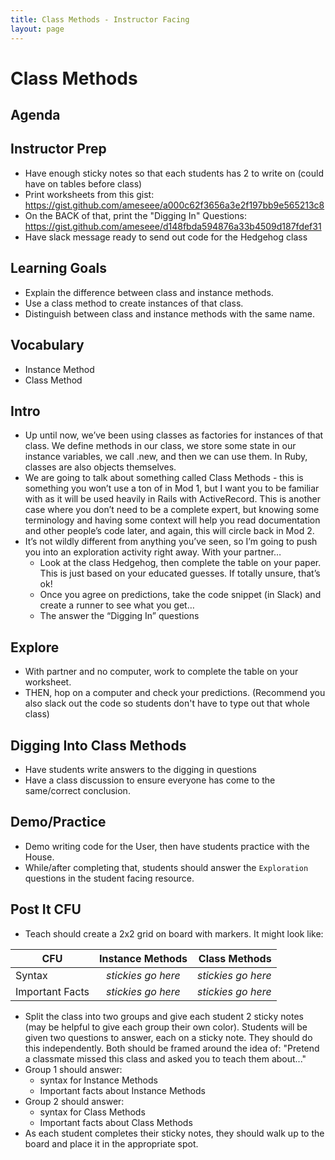 ```yaml
---
title: Class Methods - Instructor Facing
layout: page
---
```


# Class Methods

## Agenda


## Instructor Prep
- Have enough sticky notes so that each students has 2 to write on (could have on tables before class)
- Print worksheets from this gist: https://gist.github.com/ameseee/a000c62f3656a3e2f197bb9e565213c8
- On the BACK of that, print the "Digging In" Questions: https://gist.github.com/ameseee/d148fbda594876a33b4509d187fdef31
- Have slack message ready to send out code for the Hedgehog class

## Learning Goals
- Explain the difference between class and instance methods.
- Use a class method to create instances of that class.
- Distinguish between class and instance methods with the same name.

## Vocabulary
- Instance Method
- Class Method

## Intro 
- Up until now, we’ve been using classes as factories for instances of that class. We define methods in our class, we store some state in our instance variables, we call .new, and then we can use them. In Ruby, classes are also objects themselves.
- We are going to talk about something called Class Methods - this is something you won’t use a ton of in Mod 1, but I want you to be familiar with as it will be used heavily in Rails with ActiveRecord. This is another case where you don’t need to be a complete expert, but knowing some terminology and having some context will help you read documentation and other people’s code later, and again, this will circle back in Mod 2. 
- It’s not wildly different from anything you’ve seen, so I’m going to push you into an exploration activity right away. With your partner…
  * Look at the class Hedgehog, then complete the table on your paper. This is just based on your educated guesses. If totally unsure, that’s ok!
  * Once you agree on predictions, take the code snippet (in Slack) and create a runner to see what you get… 
  * The answer the “Digging In” questions

## Explore
- With partner and no computer, work to complete the table on your worksheet. 
- THEN, hop on a computer and check your predictions. (Recommend you also slack out the code so students don't have to type out that whole class)

## Digging Into Class Methods
- Have students write answers to the digging in questions
- Have a class discussion to ensure everyone has come to the same/correct conclusion. 

## Demo/Practice
- Demo writing code for the User, then have students practice with the House.
- While/after completing that, students should answer the `Exploration` questions in the student facing resource.

## Post It CFU 
- Teach should create a 2x2 grid on board with markers. It might look like:

| CFU          | Instance Methods   | Class Methods  |
| -------------   |:-------------:     | -----:|
| Syntax          | _stickies go here_ | _stickies go here_ |
| Important Facts | _stickies go here_ | _stickies go here_ |


- Split the class into two groups and give each student 2 sticky notes (may be helpful to give each group their own color). Students will be given two questions to answer, each on a sticky note. They should do this independently. Both should be framed around the idea of: "Pretend a classmate missed this class and asked you to teach them about..."
- Group 1 should answer:
  * syntax for Instance Methods
  * Important facts about Instance Methods
- Group 2 should answer:
  * syntax for Class Methods
  * Important facts about Class Methods
- As each student completes their sticky notes, they should walk up to the board and place it in the appropriate spot.

